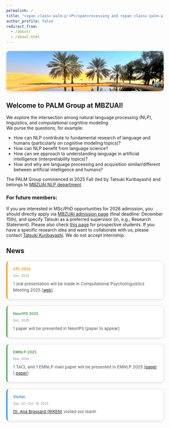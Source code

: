 ```yaml
---
permalink: /
title: "<span class='palm-p'>P</span>rocessing and <span class='palm-a'>A</span>cquisition of <span class='palm-l'>L</span>anguage in <span class='palm-m'>M</span>achines and <span class='palm-m'>M</span>ind (<span class='palm-p'>P</span><span class='palm-a'>A</span><span class='palm-l'>L</span><span class='palm-m'>M</span>) Group <img src='/images/palm-logo.png' alt='PALM Logo' class='title-logo'>"
author_profile: false
redirect_from:
  - /about/
  - /about.html
---
```


<div style="text-align: center; margin: 20px 0;">
  <img src="/images/dessert.png" alt="Dessert" style="max-width: 100%; height: auto; border-radius: 10px; box-shadow: 0 4px 8px rgba(0,0,0,0.1);">
</div>

## Welcome to PALM Group at MBZUAI!
We explore the intersection among natural language processing (NLP), linguistics, and computational cognitive modeling.  
We purse the questions, for example:
- How can NLP contribute to fundamental research of language and humans (particularly on cognitive modeling topics)? 
- How can NLP benefit from language science? 
- How can we approach to understanding language in artificial intelligence (interpretability topics)?
- How and why are language processing and acquisition similar/different between artificial intelligence and humans? 

The PALM Group commenced in 2025 Fall (led by Tatsuki Kuribayashi) and belongs to <a href="https://mbzuai.ac.ae/research-department/natural-language-processing-department/">MBZUAI NLP department</a>.


### For future members:
If you are interested in MSc/PhD opportunities for 2026 admission, you should directly apply via <a href="https://mbzuai.ac.ae/study/graduate-admission-process/">MBZUAI admission page</a> (final deadline: December 15th), and specify Tatsuki as a preferred supervisor (in, e.g., Research Statement). Please also check <a href="https://kuribayashi4.github.io/prospective-students.html">this page</a> for prospective students.
If you have a specific research idea and want to collaborate with us, please contact <a href="https://kuribayashi4.github.io/">Tatsuki Kuribayashi</a>. We do not accept internship.

## News

<style>
.news-grid {
  display: grid;
  grid-template-columns: repeat(auto-fit, minmax(320px, 1fr));
  gap: 20px;
  margin: 20px 0;
}

.news-card {
  background: white;
  border: 1px solid #dee2e6;
  border-radius: 10px;
  overflow: hidden;
  transition: all 0.3s ease;
  box-shadow: 0 2px 8px rgba(0,0,0,0.1);
}

.news-card:hover {
  box-shadow: 0 8px 25px rgba(0,0,0,0.15);
  transform: translateY(-3px);
}

.news-image {
  width: 100%;
  height: 180px;
  object-fit: cover;
  border-bottom: 1px solid #dee2e6;
}

.news-content-wrapper {
  padding: 18px;
}

.news-date {
  font-size: 0.8em;
  color: #6c757d;
  font-weight: 600;
  margin-bottom: 8px;
  letter-spacing: 0.5px;
}

.news-actual-date {
  font-size: 0.75em;
  color: #868e96;
  font-weight: 400;
  margin-bottom: 10px;
  text-transform: none;
}

.news-content {
  color: #495057;
  line-height: 1.5;
  font-size: 0.95em;
}

.news-highlight {
  border-left: 4px solid #2196f3;
}

.news-highlight .news-date {
  color: #1976d2;
}

.news-achievement {
  border-left: 4px solid #ff9800;
}

.news-achievement .news-date {
  color: #f57c00;
}

.news-publication {
  border-left: 4px solid #4caf50;
}

.news-publication .news-date {
  color: #388e3c;
}

.news-image-placeholder {
  width: 100%;
  height: 180px;
  background: linear-gradient(135deg, #f8f9fa 0%, #e9ecef 100%);
  display: flex;
  align-items: center;
  justify-content: center;
  font-size: 48px;
  color: #adb5bd;
  border-bottom: 1px solid #dee2e6;
}
</style>

<div class="news-grid">

  <div class="news-card news-achievement">
    <div class="news-content-wrapper">
      <div class="news-date">CPL 2025</div>
      <div class="news-actual-date">Dec. 2025</div>
      <div class="news-content">1 oral presentation will be made in Computational Psycholinguistics Meeting 2025 [<a href="https://cpl2025.sites.uu.nl/accepted-submissions/">web</a>]</div>
    </div>
  </div>

  <div class="news-card news-publication">
    <div class="news-content-wrapper">
      <div class="news-date">NeurIPS 2025</div>
      <div class="news-actual-date">Dec. 2025</div>
      <div class="news-content">1 paper will be presented in NeurIPS [paper to appear]</div>
    </div>
  </div>

  <div class="news-card news-publication">
    <div class="news-content-wrapper">
      <div class="news-date">EMNLP 2025</div>
      <div class="news-actual-date">Nov. 2025</div>
      <div class="news-content">1 TACL and 1 EMNLP main paper will be presented in EMNLP 2025 [<a href="https://arxiv.org/abs/2502.01615">paper</a> | <a href="https://arxiv.org/abs/2510.12722">paper</a>]</div>
    </div>
  </div>

  <div class="news-card news-highlight">
    <div class="news-content-wrapper">
      <div class="news-date">Visitor</div>
      <div class="news-actual-date">Sep. 20--Oct. 19, 2025</div>
      <div class="news-content"><a href="https://a-brassard.github.io/">Dr. Ana Brassard (RIKEN)</a> visited our team!</div>
    </div>
  </div>

</div>